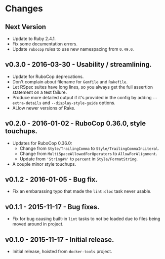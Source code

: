 # Changes

## Next Version

* Update to Ruby 2.4.1.
* Fix some documentation errors.
* Update `rubocop` rules to use new namespacing from `0.49.0`.


## v0.3.0 - 2016-03-30 - Usability / streamlining.

* Update for RuboCop deprecations.
* Don't complain about filename for `Gemfile` and `Rakefile`.
* Let RSpec suites have long lines, so you always get the full assertion statement on a test failure.
* Produce more detailed output if it's provided in the config by adding `--extra-details` and `--display-style-guide` options.
* ALlow newer versions of Rake.


## v0.2.0 - 2016-01-02 - RuboCop 0.36.0, style touchups.

* Updates for RuboCop 0.36.0:
    * Change from `Style/TrailingComma` to `Style/TrailingCommaInLiteral`.
    * Change from `MultiSpaceAllowedForOperators` to `AllowForAlignment`.
    * Update from `'String#%'` to `percent` in `Style/FormatString`.
* A couple minor style touchups.


## v0.1.2 - 2016-01-05 - Bug fix.

* Fix an embarassing typo that made the `lint:cloc` task never usable.


## v0.1.1 - 2015-11-17 - Bug fixes.

* Fix for bug causing built-in `lint` tasks to not be loaded due to files being moved around in project.


## v0.1.0 - 2015-11-17 - Initial release.

* Initial release, hoisted from `docker-tools` project.
